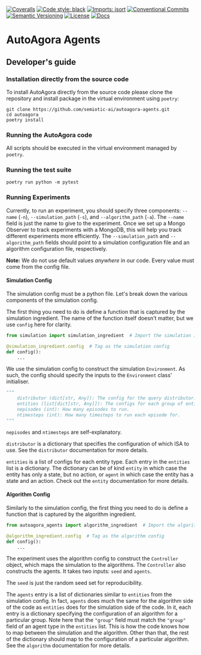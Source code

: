 [![Coveralls](https://img.shields.io/coveralls/github/semiotic-ai/autoagora-agents)](https://coveralls.io/github/semiotic-ai/autoagora-agents)
[![Code style: black](https://img.shields.io/badge/code%20style-black-000000.svg)](https://github.com/psf/black)
[![Imports: isort](https://img.shields.io/badge/%20imports-isort-%231674b1?style=flat&labelColor=ef8336)](https://pycqa.github.io/isort/)
[![Conventional Commits](https://img.shields.io/badge/Conventional%20Commits-1.0.0-%23FE5196?logo=conventionalcommits&logoColor=white)](https://conventionalcommits.org)
[![Semantic Versioning](https://img.shields.io/badge/semver-2.0.0-green)](https://semver.org/spec/v2.0.0.html)
[![License](https://img.shields.io/badge/License-Apache%202.0-blue.svg)](https://opensource.org/licenses/Apache-2.0)
[![Docs](https://img.shields.io/github/actions/workflow/status/semiotic-ai/autoagora-agents/gh-pages.yml?label=docs)](https://semoitic-ai.github.io/autoagora-agents/)

# AutoAgora Agents

## Developer's guide

### Installation directly from the source code

To install AutoAgora directly from the source code please clone the repository and install package in the virtual environment using `poetry`:
```console
git clone https://github.com/semiotic-ai/autoagora-agents.git
cd autoagora
poetry install
```

### Running the AutoAgora code

All scripts should be executed in the virtual environment managed by `poetry`.

### Running the test suite

```console
poetry run python -m pytest
```

### Running Experiments

Currently, to run an experiment, you should specify three components: `--name` (`-n`), `--simulation_path` (`-s`), and `--algorithm_path` (`-a`).
The `--name` field is just the name to give to the experiment. 
Once we set up a Mongo Observer to track experiments with a MongoDB, this will help you track different experiments more efficiently.
The `--simulation_path` and `--algorithm_path` fields should point to a simulation configuration file and an algorithm configuration file, respectively.

**Note:** We do not use default values _anywhere_ in our code.
Every value must come from the config file.

#### Simulation Config

The simulation config must be a python file.
Let's break down the various components of the simulation config.

The first thing you need to do is define a function that is captured by the simulation ingredient.
The name of the function itself doesn't matter, but we use `config` here for clarity.

``` python
from simulation import simulation_ingredient  # Import the simulation ingredient

@simulation_ingredient.config  # Tag as the simulation config
def config():
    ...
```

We use the simulation config to construct the simulation `Environment`.
As such, the config should specify the inputs to the `Environment` class' initialiser.

``` python
"""
    distributor (dict[str, Any]): The config for the query distributor.
    entities (list[dict[str, Any]]): The configs for each group of entities.
    nepisodes (int): How many episodes to run.
    ntimesteps (int): How many timesteps to run each episode for.
"""
```

`nepisodes` and `ntimesteps` are self-explanatory.

`distributor` is a dictionary that specifies the configuration of which ISA to use.
See the `distributor` documentation for more details.

`entities` is a list of configs for each entity type.
Each entry in the `entities` list is a dictionary.
The dictionary can be of kind `entity` in which case the entity has only a state, but no action, or `agent` in which case the entity has a state and an action.
Check out the `entity` documentation for more details.

#### Algorithm Config

Similarly to the simulation config, the first thing you need to do is define a function that is captured by the algorithm ingredient.

``` python
from autoagora_agents import algorithm_ingredient  # Import the algorithm ingredient

@algorithm_ingredient.config  # Tag as the algorithm config
def config():
    ...
```

The experiment uses the algorithm config to construct the `Controller` object, which maps the simulation to the algorithms.
The `Controller` also constructs the agents.
It takes two inputs: `seed` and `agents`.

The `seed` is just the random seed set for reproducibility.

The `agents` entry is a list of dictionaries similar to `entities` from the simulation config.
In fact, `agents` does much the same for the algorithm side of the code as `entities` does for the simulation side of the code.
In it, each entry is a dictionary specifying the configuration of an algorithm for a particular group.
Note here that the `"group"` field must match the `"group"` field of an agent type in the `entities` list.
This is how the code knows how to map between the simulation and the algorithm.
Other than that, the rest of the dictionary should map to the configuration of a particular algorithm.
See the `algorithm` documentation for more details.
